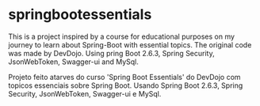 # springbootessentials
This is a project inspired by a course for educational purposes on my journey to learn about Spring-Boot with essential topics. The original code was made by DevDojo. Using pring Boot 2.6.3, Spring Security, JsonWebToken, Swagger-ui and MySql.


Projeto feito atarves do curso 'Spring Boot Essentials' do DevDojo com topicos essenciais sobre Spring Boot. Usando Spring Boot 2.6.3, Spring Security, JsonWebToken, Swagger-ui e MySql.
